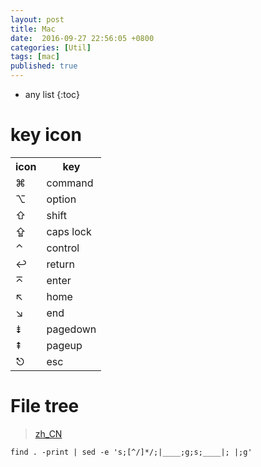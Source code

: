 ```yaml
---
layout: post
title: Mac
date:  2016-09-27 22:56:05 +0800
categories: [Util]
tags: [mac]
published: true
---
```

* any list
{:toc}

# key icon

<table class="table table-bordered table-hover">
    <tr><th>icon</th><th>key</th></tr>
    <tr><td>⌘</td><td>command</td></tr>
    <tr><td>⌥</td><td>option</td></tr>
    <tr><td>⇧</td><td>shift</td></tr>
    <tr><td>⇪</td><td>caps lock</td></tr>
    <tr><td>⌃</td><td>control</td></tr>
    <tr><td>↩</td><td>return</td></tr>
    <tr><td>⌅</td><td>enter</td></tr>
    <tr><td>↖</td><td>home</td></tr>
    <tr><td>↘</td><td>end</td></tr>
    <tr><td>⇟</td><td>pagedown</td></tr>
    <tr><td>⇞</td><td>pageup</td></tr>
    <tr><td>⎋</td><td>esc</td></tr>
</table>

# File tree

> [zh_CN](http://yijiebuyi.com/blog/c0defa3a47d16e675d58195adc35514b.html)

```
find . -print | sed -e 's;[^/]*/;|____;g;s;____|; |;g'
```

